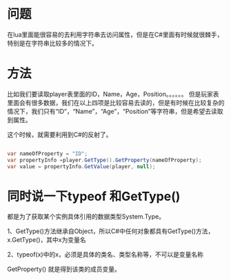 # 问题
在lua里面能很容易的去利用字符串去访问属性，但是在C#里面有时候就很棘手，特别是在字符串比较多的情况下。
# 方法
比如我们要读取player表里面的ID，Name，Age，Position。。。。。。
但是玩家表里面会有很多数据，我们在以上四项是比较容易去读的，但是有时候在比较复杂的情况下，我们只有“ID”，“Name”，“Age”，“Position”等字符串，但是希望去读取到属性。

这个时候，就需要利用到C#的反射了。

```C#

var nameOfProperty = "ID";
var propertyInfo =player.GetType().GetProperty(nameOfProperty);
var value = propertyInfo.GetValue(player, null);
```

# 同时说一下typeof 和GetType()
都是为了获取某个实例具体引用的数据类型System.Type。

1、GetType()方法继承自Object，所以C#中任何对象都具有GetType()方法，x.GetType()，其中x为变量名

2、typeof(x)中的x，必须是具体的类名、类型名称等，不可以是变量名称


GetProperty() 就是得到该类的成员变量。
